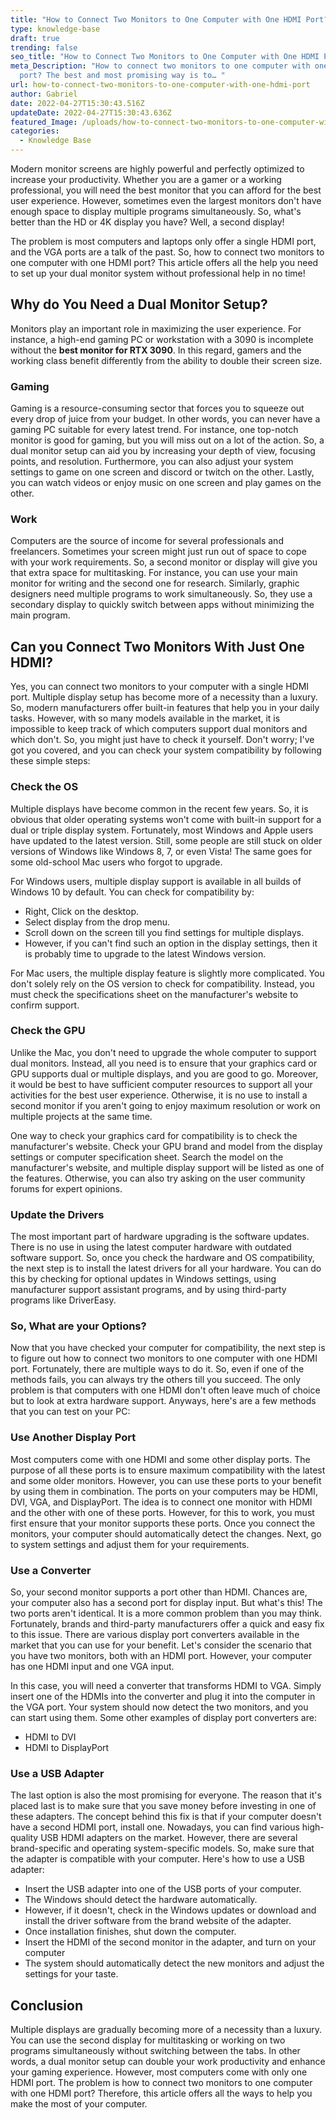 ```yaml
---
title: "How to Connect Two Monitors to One Computer with One HDMI Port? "
type: knowledge-base
draft: true
trending: false
seo_title: "How to Connect Two Monitors to One Computer with One HDMI Port? "
meta_Description: "How to connect two monitors to one computer with one HDMI
  port? The best and most promising way is to… "
url: how-to-connect-two-monitors-to-one-computer-with-one-hdmi-port
author: Gabriel
date: 2022-04-27T15:30:43.516Z
updateDate: 2022-04-27T15:30:43.636Z
featured_Image: /uploads/how-to-connect-two-monitors-to-one-computer-with-one-hdmi-port.webp
categories:
  - Knowledge Base
---
```

Modern monitor screens are highly powerful and perfectly optimized to increase your productivity. Whether you are a gamer or a working professional, you will need the best monitor that you can afford for the best user experience. However, sometimes even the largest monitors don't have enough space to display multiple programs simultaneously. So, what's better than the HD or 4K display you have? Well, a second display! 

The problem is most computers and laptops only offer a single HDMI port, and the VGA ports are a talk of the past. So, how to connect two monitors to one computer with one HDMI port? This article offers all the help you need to set up your dual monitor system without professional help in no time! 

## **Why do You Need a Dual Monitor Setup?** 

Monitors play an important role in maximizing the user experience. For instance, a high-end gaming PC or workstation with a 3090 is incomplete without the **best monitor for RTX 3090**. In this regard, gamers and the working class benefit differently from the ability to double their screen size. 

### Gaming

Gaming is a resource-consuming sector that forces you to squeeze out every drop of juice from your budget. In other words, you can never have a gaming PC suitable for every latest trend. For instance, one top-notch monitor is good for gaming, but you will miss out on a lot of the action. So, a dual monitor setup can aid you by increasing your depth of view, focusing points, and resolution. Furthermore, you can also adjust your system settings to game on one screen and discord or twitch on the other. Lastly, you can watch videos or enjoy music on one screen and play games on the other. 

### **Work**

Computers are the source of income for several professionals and freelancers. Sometimes your screen might just run out of space to cope with your work requirements. So, a second monitor or display will give you that extra space for multitasking. For instance, you can use your main monitor for writing and the second one for research. Similarly, graphic designers need multiple programs to work simultaneously. So, they use a secondary display to quickly switch between apps without minimizing the main program.

## Can you Connect Two Monitors With Just One HDMI? 

Yes, you can connect two monitors to your computer with a single HDMI port. Multiple display setup has become more of a necessity than a luxury. So, modern manufacturers offer built-in features that help you in your daily tasks. However, with so many models available in the market, it is impossible to keep track of which computers support dual monitors and which don't. So, you might just have to check it yourself. Don't worry; I've got you covered, and you can check your system compatibility by following these simple steps:

### Check the OS

Multiple displays have become common in the recent few years. So, it is obvious that older operating systems won't come with built-in support for a dual or triple display system. Fortunately, most Windows and Apple users have updated to the latest version. Still, some people are still stuck on older versions of Windows like Windows 8, 7, or even Vista! The same goes for some old-school Mac users who forgot to upgrade. 

For Windows users, multiple display support is available in all builds of Windows 10 by default. You can check for compatibility by:

* Right, Click on the desktop. 
* Select display from the drop menu. 
* Scroll down on the screen till you find settings for multiple displays. 
* However, if you can't find such an option in the display settings, then it is probably time to upgrade to the latest Windows version. 

For Mac users, the multiple display feature is slightly more complicated. You don't solely rely on the OS version to check for compatibility. Instead, you must check the specifications sheet on the manufacturer's website to confirm support. 

### Check the GPU

Unlike the Mac, you don't need to upgrade the whole computer to support dual monitors. Instead, all you need is to ensure that your graphics card or GPU supports dual or multiple displays, and you are good to go. Moreover, it would be best to have sufficient computer resources to support all your activities for the best user experience. Otherwise, it is no use to install a second monitor if you aren't going to enjoy maximum resolution or work on multiple projects at the same time. 

One way to check your graphics card for compatibility is to check the manufacturer's website. Check your GPU brand and model from the display settings or computer specification sheet. Search the model on the manufacturer's website, and multiple display support will be listed as one of the features. Otherwise, you can also try asking on the user community forums for expert opinions. 

### Update the Drivers

The most important part of hardware upgrading is the software updates. There is no use in using the latest computer hardware with outdated software support. So, once you check the hardware and OS compatibility, the next step is to install the latest drivers for all your hardware. You can do this by checking for optional updates in Windows settings, using manufacturer support assistant programs, and by using third-party programs like DriverEasy. 

### So, What are your Options? 

Now that you have checked your computer for compatibility, the next step is to figure out how to connect two monitors to one computer with one HDMI port. Fortunately, there are multiple ways to do it. So, even if one of the methods fails, you can always try the others till you succeed. The only problem is that computers with one HDMI don't often leave much of choice but to look at extra hardware support. Anyways, here's are a few methods that you can test on your PC:

### Use Another Display Port

Most computers come with one HDMI and some other display ports. The purpose of all these ports is to ensure maximum compatibility with the latest and some older monitors. However, you can use these ports to your benefit by using them in combination. The ports on your computers may be HDMI, DVI, VGA, and DisplayPort. The idea is to connect one monitor with HDMI and the other with one of these ports. However, for this to work, you must first ensure that your monitor supports these ports. Once you connect the monitors, your computer should automatically detect the changes. Next, go to system settings and adjust them for your requirements. 

### Use a Converter

So, your second monitor supports a port other than HDMI. Chances are, your computer also has a second port for display input. But what's this! The two ports aren't identical. It is a more common problem than you may think. Fortunately, brands and third-party manufacturers offer a quick and easy fix to this issue. There are various display port converters available in the market that you can use for your benefit. Let's consider the scenario that you have two monitors, both with an HDMI port. However, your computer has one HDMI input and one VGA input. 

In this case, you will need a converter that transforms HDMI to VGA. Simply insert one of the HDMIs into the converter and plug it into the computer in the VGA port. Your system should now detect the two monitors, and you can start using them. Some other examples of display port converters are:

* HDMI to DVI
* HDMI to DisplayPort

### **Use a USB Adapter**

The last option is also the most promising for everyone. The reason that it's placed last is to make sure that you save money before investing in one of these adapters. The concept behind this fix is that if your computer doesn't have a second HDMI port, install one. Nowadays, you can find various high-quality USB HDMI adapters on the market. However, there are several brand-specific and operating system-specific models. So, make sure that the adapter is compatible with your computer. Here's how to use a USB adapter:

* Insert the USB adapter into one of the USB ports of your computer. 
* The Windows should detect the hardware automatically. 
* However, if it doesn't, check in the Windows updates or download and install the driver software from the brand website of the adapter. 
* Once installation finishes, shut down the computer. 
* Insert the HDMI of the second monitor in the adapter, and turn on your computer
* The system should automatically detect the new monitors and adjust the settings for your taste. 

## Conclusion

Multiple displays are gradually becoming more of a necessity than a luxury. You can use the second display for multitasking or working on two programs simultaneously without switching between the tabs. In other words, a dual monitor setup can double your work productivity and enhance your gaming experience. However, most computers come with only one HDMI port. The problem is how to connect two monitors to one computer with one HDMI port? Therefore, this article offers all the ways to help you make the most of your computer.